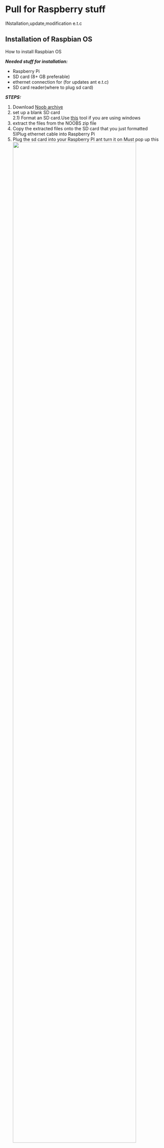 # Pull for Raspberry stuff  
INstallation,update,modification e.t.c
## Installation of Raspbian OS    
How to install Raspbian OS   
   
 ***Needed stuff for installation:***  
 * Raspberry Pi
* SD card (8+ GB preferable)
* ethernet connection for (for updates ant e.t.c) 
* SD card reader(where to plug sd card)   

***STEPS:***  
1) Download [Noob archive](https://www.raspberrypi.org/downloads/)  
2) set up a blank SD card   
  2.1) Format an SD card.Use [this](https://www.sdcard.org/downloads/formatter/) tool if you are using windows  
3) extract the files from the NOOBS zip file  
4) Copy the extracted files onto the SD card that you just formatted  
5)Plug ethernet cable into Raspberry Pi
6) Plug the sd card into your Raspberry PI ant turn it on Must pop up this 
<img src="https://imgur.com/czQ1rGS.png" width="90%"></img>  
9) Check only what is in the green circle(***it will install Lite version of debian without pre installed python,Wolfram and other useless junk***) or just do not touch anything    
10) Press install button  
11)After installation configure Raspberry(set your username,password e.t.c)  
12)Prepere smiling thru Pain using Raspberry PI as PC where your IDE will be installed and  
<img src="https://imgur.com/j17nYAe.png" width="90%"></img>   
Sources:  
[NOOBS | ](https://www.raspberrypi.org/documentation/installation/noobs.md)[#1 | ](https://www.raspberrypi.org/downloads/)[#2 | ](https://www.raspberrypi.org/downloads/raspbian/)[Forum | ](https://www.raspberrypi.org/forums/)  
